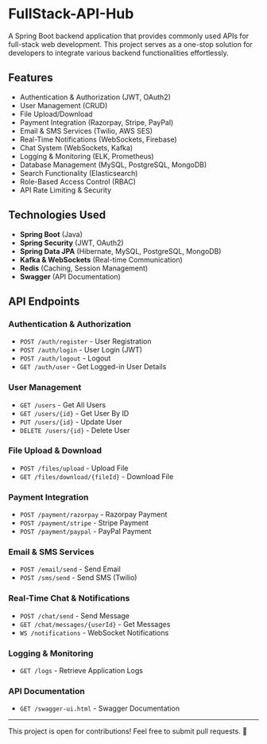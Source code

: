 # FullStack-API-Hub

A Spring Boot backend application that provides commonly used APIs for full-stack web development. This project serves as a one-stop solution for developers to integrate various backend functionalities effortlessly.

## Features
- Authentication & Authorization (JWT, OAuth2)
- User Management (CRUD)
- File Upload/Download
- Payment Integration (Razorpay, Stripe, PayPal)
- Email & SMS Services (Twilio, AWS SES)
- Real-Time Notifications (WebSockets, Firebase)
- Chat System (WebSockets, Kafka)
- Logging & Monitoring (ELK, Prometheus)
- Database Management (MySQL, PostgreSQL, MongoDB)
- Search Functionality (Elasticsearch)
- Role-Based Access Control (RBAC)
- API Rate Limiting & Security

## Technologies Used
- **Spring Boot** (Java)
- **Spring Security** (JWT, OAuth2)
- **Spring Data JPA** (Hibernate, MySQL, PostgreSQL, MongoDB)
- **Kafka & WebSockets** (Real-time Communication)
- **Redis** (Caching, Session Management)
- **Swagger** (API Documentation)

## API Endpoints

### Authentication & Authorization
- `POST /auth/register` - User Registration
- `POST /auth/login` - User Login (JWT)
- `POST /auth/logout` - Logout
- `GET /auth/user` - Get Logged-in User Details

### User Management
- `GET /users` - Get All Users
- `GET /users/{id}` - Get User By ID
- `PUT /users/{id}` - Update User
- `DELETE /users/{id}` - Delete User

### File Upload & Download
- `POST /files/upload` - Upload File
- `GET /files/download/{fileId}` - Download File

### Payment Integration
- `POST /payment/razorpay` - Razorpay Payment
- `POST /payment/stripe` - Stripe Payment
- `POST /payment/paypal` - PayPal Payment

### Email & SMS Services
- `POST /email/send` - Send Email
- `POST /sms/send` - Send SMS (Twilio)

### Real-Time Chat & Notifications
- `POST /chat/send` - Send Message
- `GET /chat/messages/{userId}` - Get Messages
- `WS /notifications` - WebSocket Notifications

### Logging & Monitoring
- `GET /logs` - Retrieve Application Logs

### API Documentation
- `GET /swagger-ui.html` - Swagger Documentation

---

This project is open for contributions! Feel free to submit pull requests. 🚀


